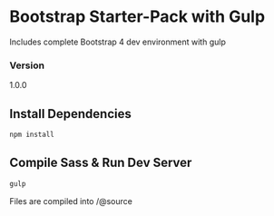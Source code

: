 # Bootstrap Starter-Pack with Gulp

Includes complete Bootstrap 4 dev environment with gulp

### Version

1.0.0

## Install Dependencies

```bash
npm install 
```

## Compile Sass & Run Dev Server

```bash
gulp
```

Files are compiled into /@source